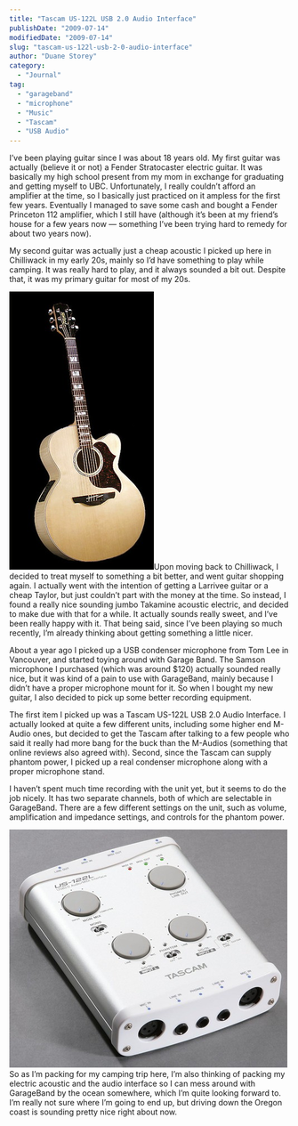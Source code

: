 ```yaml
---
title: "Tascam US-122L USB 2.0 Audio Interface"
publishDate: "2009-07-14"
modifiedDate: "2009-07-14"
slug: "tascam-us-122l-usb-2-0-audio-interface"
author: "Duane Storey"
category:
  - "Journal"
tag:
  - "garageband"
  - "microphone"
  - "Music"
  - "Tascam"
  - "USB Audio"
---
```


I’ve been playing guitar since I was about 18 years old. My first guitar was actually (believe it or not) a Fender Stratocaster electric guitar. It was basically my high school present from my mom in exchange for graduating and getting myself to UBC. Unfortunately, I really couldn’t afford an amplifier at the time, so I basically just practiced on it ampless for the first few years. Eventually I managed to save some cash and bought a Fender Princeton 112 amplifier, which I still have (although it’s been at my friend’s house for a few years now — something I’ve been trying hard to remedy for about two years now).

My second guitar was actually just a cheap acoustic I picked up here in Chilliwack in my early 20s, mainly so I’d have something to play while camping. It was really hard to play, and it always sounded a bit out. Despite that, it was my primary guitar for most of my 20s.

![](_images/tascam-us122l-usb-20-audio-interface-1.jpg)Upon moving back to Chilliwack, I decided to treat myself to something a bit better, and went guitar shopping again. I actually went with the intention of getting a Larrivee guitar or a cheap Taylor, but just couldn’t part with the money at the time. So instead, I found a really nice sounding jumbo Takamine acoustic electric, and decided to make due with that for a while. It actually sounds really sweet, and I’ve been really happy with it. That being said, since I’ve been playing so much recently, I’m already thinking about getting something a little nicer.

About a year ago I picked up a USB condenser microphone from Tom Lee in Vancouver, and started toying around with Garage Band. The Samson microphone I purchased (which was around $120) actually sounded really nice, but it was kind of a pain to use with GarageBand, mainly because I didn’t have a proper microphone mount for it. So when I bought my new guitar, I also decided to pick up some better recording equipment.

The first item I picked up was a Tascam US-122L USB 2.0 Audio Interface. I actually looked at quite a few different units, including some higher end M-Audio ones, but decided to get the Tascam after talking to a few people who said it really had more bang for the buck than the M-Audios (something that online reviews also agreed with). Second, since the Tascam can supply phantom power, I picked up a real condenser microphone along with a proper microphone stand.

I haven’t spent much time recording with the unit yet, but it seems to do the job nicely. It has two separate channels, both of which are selectable in GarageBand. There are a few different settings on the unit, such as volume, amplification and impedance settings, and controls for the phantom power.

![Tascam US-122L USB 2.0 Audio Interface](_images/tascam-us122l-usb-20-audio-interface-2.jpg)So as I’m packing for my camping trip here, I’m also thinking of packing my electric acoustic and the audio interface so I can mess around with GarageBand by the ocean somewhere, which I’m quite looking forward to. I’m really not sure where I’m going to end up, but driving down the Oregon coast is sounding pretty nice right about now.